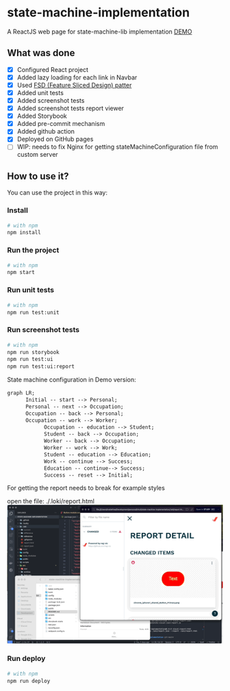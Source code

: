 # state-machine-implementation

A ReactJS web page for state-machine-lib implementation [DEMO](https://densorokin.github.io/state-machine-implementation/)

## What was done
- [x] Configured React project
- [x] Added lazy loading for each link in Navbar
- [x] Used [FSD (Feature Sliced Design) patter](https://feature-sliced.design/)
- [x] Added unit tests
- [x] Added screenshot tests
- [x] Added screenshot tests report viewer
- [x] Added Storybook
- [x] Added pre-commit mechanism
- [x] Added github action
- [x] Deployed on GitHub pages
- [ ] WIP: needs to fix Nginx for getting stateMachineConfiguration file from custom server

## How to use it?

You can use the project in this way:

### Install
```bash
# with npm
npm install
```

### Run the project
```bash
# with npm
npm start
```

### Run unit tests
```bash
# with npm
npm run test:unit
```

### Run screenshot tests
```bash
# with npm
npm run storybook
npm run test:ui
npm run test:ui:report
```

State machine configuration in Demo version:
```mermaid
graph LR;
      Initial -- start --> Personal;
      Personal -- next --> Occupation;
      Occupation -- back --> Personal;
      Occupation -- work --> Worker;
			Occupation -- education --> Student;
			Student -- back --> Occupation;
			Worker -- back --> Occupation;
			Worker -- work --> Work;
			Student -- education --> Education;
			Work -- continue --> Success;
			Education -- continue--> Success;
			Success -- reset --> Initial;
```


For getting the report needs to break for example styles

open the file: ./.loki/report.html
![Screenshot tests report](test_ui_report.gif)


### Run deploy 
```bash
# with npm
npm run deploy
```

